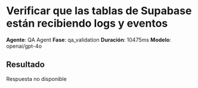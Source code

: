 # Verificar que las tablas de Supabase están recibiendo logs y eventos

**Agente**: QA Agent
**Fase**: qa_validation
**Duración**: 10475ms
**Modelo**: openai/gpt-4o

## Resultado

Respuesta no disponible